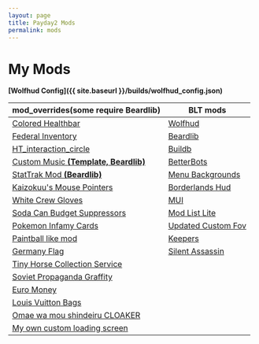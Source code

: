 ```yaml
---
layout: page
title: Payday2 Mods
permalink: mods
---
```

# My Mods

__[Wolfhud Config]({{ site.baseurl }}/builds/wolfhud_config.json)__

mod_overrides(some require Beardlib)|BLT mods
------------------------------------|--------
[Colored Healthbar](http://modwork.shop/16412) | [Wolfhud](https://github.com/Kamikaze94/WolfHUD)
[Federal Inventory](https://steamcommunity.com/groups/FEDNET_Inventory) | [Beardlib](http://modwork.shop/14924)
[HT_interaction_circle](http://modwork.shop/20914) | [Buildb](https://paydaymods.com/mods/65/BDB)
[Custom Music __(Template, Beardlib)__ ](http://modwork.shop/18106)| [BetterBots](http://paydaymods.com/mods/108/BB)
[StatTrak Mod __(Beardlib)__](http://modwork.shop/20004)| [Menu Backgrounds](http://modwork.shop/17160)
[Kaizokuu's Mouse Pointers](http://modwork.shop/20897) | [Borderlands Hud](http://modwork.shop/20420)
[White Crew Gloves](http://modwork.shop/20778) | [MUI](http://paydaymods.com/mods/44/arm_mui)
[Soda Can Budget Suppressors](http://modwork.shop/19073) | [Mod List Lite](http://paydaymods.com/mods/551/mll)
[Pokemon Infamy Cards](http://modwork.shop/13267) | [Updated Custom Fov](http://modwork.shop/20801)
[Paintball like mod](http://modwork.shop/12568) | [Keepers](http://paydaymods.com/mods/102/KPR)
[Germany Flag](http://modwork.shop/13856) | [Silent Assassin](http://paydaymods.com/mods/304/silentassassin)
[Tiny Horse Collection Service](http://modwork.shop/19177) |
[Soviet Propaganda Graffity](http://modwork.shop/22314) |
[Euro Money](http://modwork.shop/12375) |
[Louis Vuitton Bags](http://modwork.shop/20355) |
 [Omae wa mou shindeiru CLOAKER](http://modwork.shop/20431) |
 [My own custom loading screen](https://www.deviantart.com/jennyisdrawing/art/Payday-2-Fan-art-428901564) |